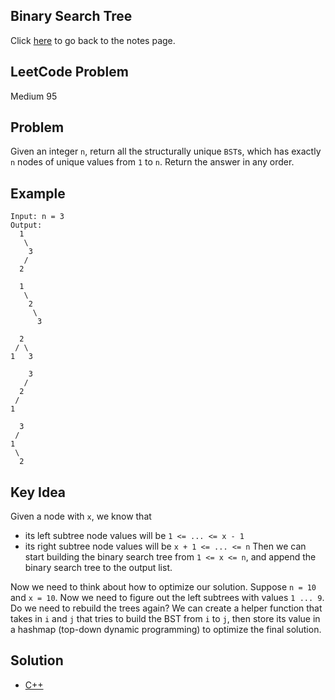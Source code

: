 ## Binary Search Tree
Click [here](../notes.md) to go back to the notes page.

## LeetCode Problem
Medium 95

## Problem
Given an integer `n`, return all the structurally unique `BST`s, which has exactly `n` nodes of unique values from `1` to `n`. Return the answer in any order.

## Example
```
Input: n = 3
Output:
  1
   \
    3
   /
  2

  1
   \ 
    2
     \
      3

  2 
 / \ 
1   3

    3
   / 
  2
 /
1

  3
 /
1
 \
  2
```

## Key Idea
Given a node with `x`, we know that
- its left subtree node values will be `1 <= ... <= x - 1`
- its right subtree node values will be `x + 1 <= ... <= n`
Then we can start building the binary search tree from `1 <= x <= n`, and append the binary search tree to the output list.

Now we need to think about how to optimize our solution. Suppose `n = 10` and `x = 10`. Now we need to figure out the left subtrees with values `1 ... 9`. Do we need to rebuild the trees again? We can create a helper function that takes in `i` and `j` that tries to build the BST from `i` to `j`, then store its value in a hashmap (top-down dynamic programming) to optimize the final solution.

## Solution
- [C++](./solution.cpp)